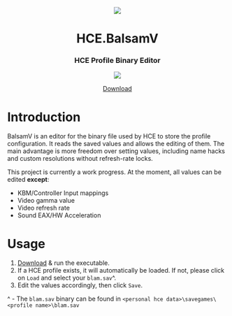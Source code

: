 <html>
    <p align="center">
        <img src="https://user-images.githubusercontent.com/10241434/48844282-52a20680-edd4-11e8-8dd4-80036c26ca6e.png">
    <p>
    <h1 align="center">
        HCE.BalsamV
    </h1>
    <h3 align="center">
        HCE Profile Binary Editor
    </h3>
    <p align="center">
        <img src="https://user-images.githubusercontent.com/10241434/48846120-39e81f80-edd9-11e8-930a-f91f1b62689a.png">
    <p>
    <p align="center">
        <a href="https://github.com/yumiris/HCE.BalsamV/releases/latest">
            Download
        </a>
    </p>
</html>

# Introduction

BalsamV is an editor for the binary file used by HCE to store the profile configuration. It reads the saved values and
allows the editing of them. The main advantage is more freedom over setting values, including name hacks and custom
resolutions without refresh-rate locks.

This project is currently a work progress. At the moment, all values can be edited **except**:

- KBM/Controller Input mappings
- Video gamma value
- Video refresh rate
- Sound EAX/HW Acceleration

# Usage

1. [Download](https://github.com/yumiris/HCE.BalsamV/releases/latest) & run the executable.
2. If a HCE profile exists, it will automatically be loaded. If not, please click on `Load` and select your `blam.sav`^.
3. Edit the values accordingly, then click `Save`.

^ - The `blam.sav` binary can be found in `<personal hce data>\savegames\<profile name>\blam.sav`